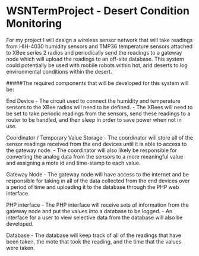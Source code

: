 WSNTermProject - Desert Condition Monitoring
========================

For my project I will design a wireless sensor network that will take readings
from HIH-4030 humidity sensors and TMP36 temperature sensors attached to XBee 
series 2 radios and periodically send the readings to a gateway node which will
upload the readings to an off-site database. This system could potentially be 
used with mobile robots within hot, arid deserts to log environmental 
conditions within the desert. 

#####The required components that will be developed for this system will be:

End Device
	- The circuit used to connect the humidity and temperature sensors to the 
	XBee radios will need to be defined.
	- The XBees will need to be set to take periodic readings from the sensors,
	send these readings to a router to be handled, and then sleep in order to
	save power when not in use.
	
Coordinator / Temporary Value Storage
	- The coordinator will store all of the sensor readings received from the
	end devices until it is able to access to the gateway node.
	- The coordinator will also likely be responsible for converting the analog
	data from the sensors to a more meaningful value and assigning a mote id 
	and time-stamp to each value.
	
Gateway Node
	- The gateway node will have access to the internet and be responsible for 
	taking in all of the data collected from the end devices over a period of
	time and uploading it to the database through the PHP web interface.
	
PHP interface
	- The PHP interface will receive sets of information from the gateway node
	and put the values into a database to be logged.
	- An interface for a user to view selective data from the database will 
	also be developed. 
	
Database
	- The database will keep track of all of the readings that have been taken,
	the mote that took the reading, and the time that the values were taken.
	
